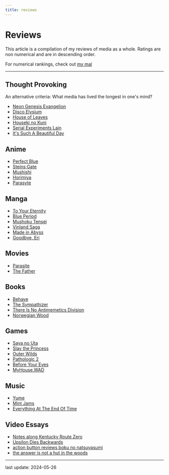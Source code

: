 ```yaml
---
title: reviews
---
```

# Reviews

This article is a compilation of my reviews of media as a whole. Ratings are non numerical and are in descending order.

For numerical rankings, check out [my mal](https://myanimelist.net/animelist/spikedoanzz?status=7&order=4&order2=0)

---
## Thought Provoking

An alternative criteria: What media has lived the longest in one's mind?

- [Neon Genesis Evangelion](https://en.wikipedia.org/wiki/Neon_Genesis_Evangelion)
- [Disco Elysium](https://en.wikipedia.org/wiki/Disco_Elysium)
- [House of Leaves](https://en.wikipedia.org/wiki/House_of_Leaves)
- [Houseki no Kuni](https://en.wikipedia.org/wiki/Land_of_the_Lustrous)
- [Serial Experiments Lain](https://en.wikipedia.org/wiki/Serial_Experiments_Lain)
- [It's Such A Beautiful Day](https://en.wikipedia.org/wiki/It%27s_Such_a_Beautiful_Day_(film))

## Anime

- [Perfect Blue](https://en.wikipedia.org/wiki/Perfect_Blue)
- [Steins;Gate](https://en.wikipedia.org/wiki/Steins;Gate_(TV_series))
- [Mushishi](https://en.wikipedia.org/wiki/Mushishi)
- [Horimiya](https://en.wikipedia.org/wiki/Hori-san_to_Miyamura-kun)
- [Parasyte](https://en.wikipedia.org/wiki/Parasyte)

## Manga 

- [To Your Eternity](https://en.wikipedia.org/wiki/To_Your_Eternity)
- [Blue Period](https://en.wikipedia.org/wiki/Blue_Period_(manga))
- [Mushoku Tensei](https://en.wikipedia.org/wiki/Mushoku_Tensei)
- [Vinland Saga](https://en.wikipedia.org/wiki/Vinland_Saga_(manga))
- [Made in Abyss](https://en.wikipedia.org/wiki/Made_in_Abyss)
- [Goodbye, Eri](https://en.wikipedia.org/wiki/Goodbye,_Eri)

## Movies

- [Parasite](https://en.wikipedia.org/wiki/Parasite_(2019_film))
- [The Father](https://en.wikipedia.org/wiki/The_Father_(2020_film))

## Books

- [Behave](https://en.wikipedia.org/wiki/Behave_(book))
- [The Sympathizer](https://en.wikipedia.org/wiki/The_Sympathizer)
- [There Is No Antimemetics Division](https://scp-wiki.wikidot.com/antimemetics-division-hub)
- [Norwegian Wood](https://en.wikipedia.org/wiki/Norwegian_Wood_(novel))

## Games

- [Saya no Uta](https://en.wikipedia.org/wiki/Saya_no_Uta:_The_Song_of_Saya)
- [Slay the Princess](https://en.wikipedia.org/wiki/Slay_the_Princess)
- [Outer Wilds](https://en.wikipedia.org/wiki/Outer_Wilds)
- [Pathologic 2](https://en.wikipedia.org/wiki/Pathologic_2)
- [Before Your Eyes](https://en.wikipedia.org/wiki/Before_Your_Eyes)
- [MyHouse.WAD](https://en.wikipedia.org/wiki/MyHouse.wad)

## Music

- [Yume](https://botanicalhouse.bandcamp.com/album/dream-2014)
- [Mint Jams](https://en.wikipedia.org/wiki/Mint_Jams)
- [Everything At The End Of Time](https://en.wikipedia.org/wiki/Everywhere_at_the_End_of_Time)


## Video Essays

- [Notes along Kentucky Route Zero](https://www.youtube.com/watch?v=pW3qZfF6JfI)
- [Upsilon Dies Backwards](https://www.youtube.com/watch?v=B01HWsilRqs)
- [action button reviews boku no natsuyasumi](https://www.youtube.com/watch?v=779coR-XPTw)
- [the answer is not a hut in the woods](https://www.youtube.com/watch?v=PK2SMIOHYig)


---

last update: 2024-05-26